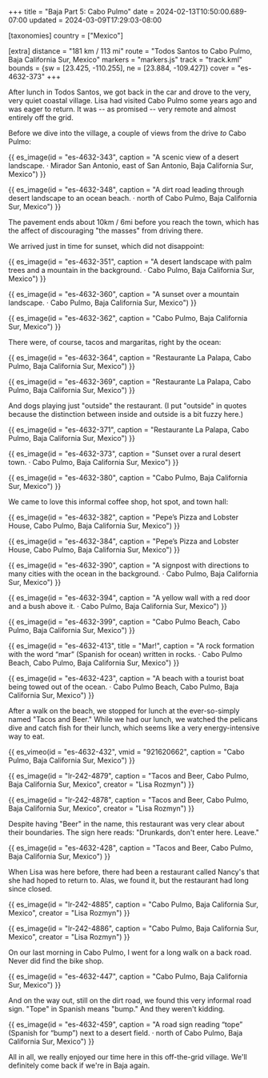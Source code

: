 +++
title = "Baja Part 5: Cabo Pulmo"
date = 2024-02-13T10:50:00.689-07:00
updated = 2024-03-09T17:29:03-08:00

[taxonomies]
country = ["Mexico"]

[extra]
distance = "181 km / 113 mi"
route = "Todos Santos to Cabo Pulmo, Baja California Sur, Mexico"
markers = "markers.js"
track = "track.kml"
bounds = {sw = [23.425, -110.255], ne = [23.884, -109.427]}
cover = "es-4632-373"
+++

After lunch in Todos Santos, we got back in the car and drove to the very, very quiet coastal village. Lisa had visited Cabo Pulmo some years ago and was eager to return. It was -- as promised -- very remote and almost entirely off the grid.

<!-- more -->

Before we dive into the village, a couple of views from the drive _to_ Cabo Pulmo:

{{ es_image(id = "es-4632-343", caption = "A scenic view of a desert landscape. · Mirador San Antonio, east of San Antonio, Baja California Sur, Mexico") }}

{{ es_image(id = "es-4632-348", caption = "A dirt road leading through desert landscape to an ocean beach. · north of Cabo Pulmo, Baja California Sur, Mexico") }}

The pavement ends about 10km / 6mi before you reach the town, which has the affect of discouraging "the masses" from driving there.

We arrived just in time for sunset, which did not disappoint:

{{ es_image(id = "es-4632-351", caption = "A desert landscape with palm trees and a mountain in the background. · Cabo Pulmo, Baja California Sur, Mexico") }}

{{ es_image(id = "es-4632-360", caption = "A sunset over a mountain landscape. · Cabo Pulmo, Baja California Sur, Mexico") }}

{{ es_image(id = "es-4632-362", caption = "Cabo Pulmo, Baja California Sur, Mexico") }}

There were, of course, tacos and margaritas, right by the ocean:

{{ es_image(id = "es-4632-364", caption = "Restaurante La Palapa, Cabo Pulmo, Baja California Sur, Mexico") }}

{{ es_image(id = "es-4632-369", caption = "Restaurante La Palapa, Cabo Pulmo, Baja California Sur, Mexico") }}

And dogs playing just "outside" the restaurant. (I put "outside" in quotes because the distinction between inside and outside is a bit fuzzy here.)

{{ es_image(id = "es-4632-371", caption = "Restaurante La Palapa, Cabo Pulmo, Baja California Sur, Mexico") }}

{{ es_image(id = "es-4632-373", caption = "Sunset over a rural desert town. · Cabo Pulmo, Baja California Sur, Mexico") }}

{{ es_image(id = "es-4632-380", caption = "Cabo Pulmo, Baja California Sur, Mexico") }}

We came to love this informal coffee shop, hot spot, and town hall:

{{ es_image(id = "es-4632-382", caption = "Pepe’s Pizza and Lobster House, Cabo Pulmo, Baja California Sur, Mexico") }}

{{ es_image(id = "es-4632-384", caption = "Pepe’s Pizza and Lobster House, Cabo Pulmo, Baja California Sur, Mexico") }}

{{ es_image(id = "es-4632-390", caption = "A signpost with directions to many cities with the ocean in the background. · Cabo Pulmo, Baja California Sur, Mexico") }}

{{ es_image(id = "es-4632-394", caption = "A yellow wall with a red door and a bush above it. · Cabo Pulmo, Baja California Sur, Mexico") }}

{{ es_image(id = "es-4632-399", caption = "Cabo Pulmo Beach, Cabo Pulmo, Baja California Sur, Mexico") }}

{{ es_image(id = "es-4632-413", title = "Mar!", caption = "A rock formation with the word “mar” (Spanish for ocean) written in rocks. · Cabo Pulmo Beach, Cabo Pulmo, Baja California Sur, Mexico") }}

{{ es_image(id = "es-4632-423", caption = "A beach with a tourist boat being towed out of the ocean. · Cabo Pulmo Beach, Cabo Pulmo, Baja California Sur, Mexico") }}

After a walk on the beach, we stopped for lunch at the ever-so-simply named "Tacos and Beer." While we had our lunch, we watched the pelicans dive and catch fish for their lunch, which seems like a very energy-intensive way to eat.

{{ es_vimeo(id = "es-4632-432", vmid = "921620662", caption = "Cabo Pulmo, Baja California Sur, Mexico") }}

{{ es_image(id = "lr-242-4879", caption = "Tacos and Beer, Cabo Pulmo, Baja California Sur, Mexico", creator = "Lisa Rozmyn") }}

{{ es_image(id = "lr-242-4878", caption = "Tacos and Beer, Cabo Pulmo, Baja California Sur, Mexico", creator = "Lisa Rozmyn") }}

Despite having "Beer" in the name, this restaurant was very clear about their boundaries. The sign here reads: "Drunkards, don't enter here. Leave."

{{ es_image(id = "es-4632-428", caption = "Tacos and Beer, Cabo Pulmo, Baja California Sur, Mexico") }}

When Lisa was here before, there had been a restaurant called Nancy's that she had hoped to return to. Alas, we found it, but the restaurant had long since closed.

{{ es_image(id = "lr-242-4885", caption = "Cabo Pulmo, Baja California Sur, Mexico", creator = "Lisa Rozmyn") }}

{{ es_image(id = "lr-242-4886", caption = "Cabo Pulmo, Baja California Sur, Mexico", creator = "Lisa Rozmyn") }}

On our last morning in Cabo Pulmo, I went for a long walk on a back road. Never did find the bike shop.

{{ es_image(id = "es-4632-447", caption = "Cabo Pulmo, Baja California Sur, Mexico") }}

And on the way out, still on the dirt road, we found this very informal road sign. "Tope" in Spanish means "bump." And they weren't kidding.

{{ es_image(id = "es-4632-459", caption = "A road sign reading “tope” (Spanish for “bump”) next to a desert field. · north of Cabo Pulmo, Baja California Sur, Mexico") }}

All in all, we really enjoyed our time here in this off-the-grid village. We'll definitely come back if we're in Baja again.
